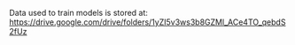 Data used to train models is stored at:
https://drive.google.com/drive/folders/1yZI5v3ws3b8GZMl_ACe4TO_qebdS2fUz
